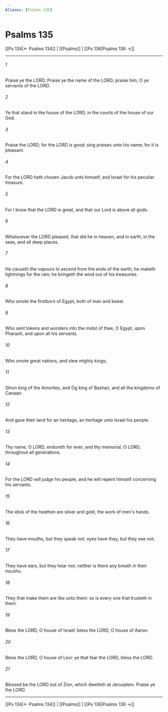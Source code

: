 ```yaml
---
Aliases: [Psalms 135]
---
```

# Psalms 135

[[Ps 134|← Psalms 134]] | [[Psalms]] | [[Ps 136|Psalms 136 →]]
***



###### 1 
Praise ye the LORD. Praise ye the name of the LORD; praise him, O ye servants of the LORD. 

###### 2 
Ye that stand in the house of the LORD, in the courts of the house of our God. 

###### 3 
Praise the LORD; for the LORD is good: sing praises unto his name; for it is pleasant. 

###### 4 
For the LORD hath chosen Jacob unto himself, and Israel for his peculiar treasure. 

###### 5 
For I know that the LORD is great, and that our Lord is above all gods. 

###### 6 
Whatsoever the LORD pleased, that did he in heaven, and in earth, in the seas, and all deep places. 

###### 7 
He causeth the vapours to ascend from the ends of the earth; he maketh lightnings for the rain; he bringeth the wind out of his treasuries. 

###### 8 
Who smote the firstborn of Egypt, both of man and beast. 

###### 9 
Who sent tokens and wonders into the midst of thee, O Egypt, upon Pharaoh, and upon all his servants. 

###### 10 
Who smote great nations, and slew mighty kings; 

###### 11 
Sihon king of the Amorites, and Og king of Bashan, and all the kingdoms of Canaan: 

###### 12 
And gave their land for an heritage, an heritage unto Israel his people. 

###### 13 
Thy name, O LORD, endureth for ever; and thy memorial, O LORD, throughout all generations. 

###### 14 
For the LORD will judge his people, and he will repent himself concerning his servants. 

###### 15 
The idols of the heathen are silver and gold, the work of men's hands. 

###### 16 
They have mouths, but they speak not; eyes have they, but they see not; 

###### 17 
They have ears, but they hear not; neither is there any breath in their mouths. 

###### 18 
They that make them are like unto them: so is every one that trusteth in them. 

###### 19 
Bless the LORD, O house of Israel: bless the LORD, O house of Aaron: 

###### 20 
Bless the LORD, O house of Levi: ye that fear the LORD, bless the LORD. 

###### 21 
Blessed be the LORD out of Zion, which dwelleth at Jerusalem. Praise ye the LORD.

***
[[Ps 134|← Psalms 134]] | [[Psalms]] | [[Ps 136|Psalms 136 →]]
